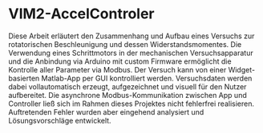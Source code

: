# VIM2-AccelControler

Diese Arbeit erläutert den Zusammenhang und Aufbau eines Versuchs zur rotatorischen Beschleunigung und
dessen Widerstandsmomentes. Die Verwendung eines Schrittmotors in der mechanischen Versuchsapparatur und die
Anbindung via Arduino mit custom Firmware ermöglicht die Kontrolle aller Parameter via Modbus. Der Versuch kann
von einer Widget-basierten Matlab-App per GUI kontrolliert werden. Versuchsdaten werden dabei vollautomatisch
erzeugt, aufgezeichnet und visuell für den Nutzer aufbereitet. Die asynchrone Modbus-Kommunikation zwischen App
und Controller ließ sich im Rahmen dieses Projektes nicht fehlerfrei realisieren. Auftretenden Fehler wurden
aber eingehend analysiert und Lösungsvorschläge entwickelt.
